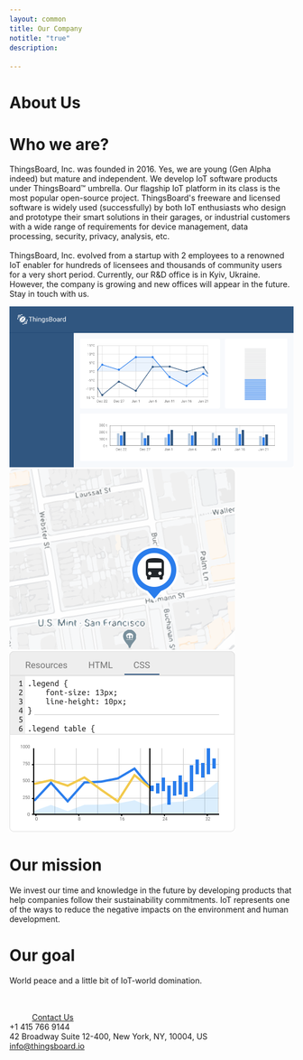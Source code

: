 ```yaml
---
layout: common
title: Our Company
notitle: "true"
description: 

---
```


<h1 class="aboutus-title">About Us</h1>

<h1 class="who-we-are">Who we are?</h1>
<p class="company-info">ThingsBoard, Inc. was founded in 2016. Yes, we are young (Gen Alpha indeed) but mature and independent. We develop IoT software products under ThingsBoard™ umbrella.
   Our flagship IoT platform in its class is the most popular open-source project. ThingsBoard's freeware and licensed software is widely used (successfully) by both IoT
   enthusiasts who design and prototype their smart solutions in their garages, or industrial customers with a wide range of requirements for device management,
   data processing, security, privacy, analysis, etc.<br/><br/>
   ThingsBoard, Inc. evolved from a startup with 2 employees to a renowned IoT enabler for hundreds of licensees and thousands of community users for a very short period. Currently,
   our R&D office is in Kyiv, Ukraine. However, the company is growing and new offices will appear in the future. Stay in touch with us.
</p>
<div class="our-mission">
    <div class="our-mission-logos">
        <div class="spacer"></div>
        <div class="about-mission-background"></div>
        <img class="about-mission-index" src="/images/about-mission-index.svg">
        <img class="about-mission-left" src="/images/about-mission-left.svg">
        <img class="about-mission-right" src="/images/about-mission-right.svg">
    </div>
    <div class="our-mission-info">
        <h1 class="our-mission">Our mission</h1>
        <p class="company-info">
          We invest our time and knowledge in the future by developing products that help companies follow their sustainability commitments.
          IoT represents one of the ways to reduce the negative impacts on the environment and human development.
        </p>
    </div>
</div>
<div class="our-goal">
    <h1>Our goal</h1>
    <p>World peace and a little bit of IoT-world domination.</p>
</div>
<div class="center" style="margin-top: 48px;">
    <a class="button" style="padding: 10px 40px;" href="/docs/contact-us/">Contact Us</a>
</div>
<div class="company-contacts">
    <div class="company-contact">
        <div class="phone">+1 415 766 9144</div>
    </div>
    <div class="company-contact">
        <div class="address">42 Broadway Suite 12-400, New York, NY, 10004, US</div>
    </div>
    <div class="company-contact">
        <div class="mail"><a href="mailto:info@thingsboard.io">info@thingsboard.io</a></div>
    </div>
</div>

